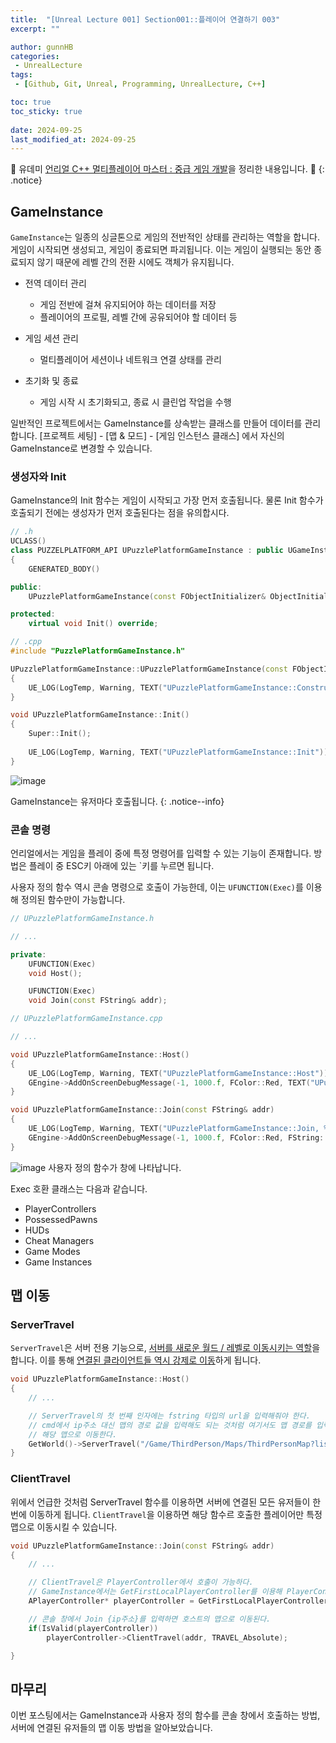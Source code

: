 ```yaml
---
title:  "[Unreal Lecture 001] Section001::플레이어 연결하기 003"
excerpt: ""

author: gunnHB
categories: 
 - UnrealLecture
tags: 
 - [Github, Git, Unreal, Programming, UnrealLecture, C++]

toc: true
toc_sticky: true
 
date: 2024-09-25
last_modified_at: 2024-09-25
---
```


🔔 유데미 [언리얼 C++ 멀티플레이어 마스터 : 중급 게임 개발](https://www.udemy.com/course/best-unreal-c/?couponCode=ST22MT92324B)을 정리한 내용입니다. 🔔
{: .notice}

## GameInstance
`GameInstance`는 일종의 싱글톤으로 게임의 전반적인 상태를 관리하는 역할을 합니다. 게임이 시작되면 생성되고, 게임이 종료되면 파괴됩니다.
이는 게임이 실행되는 동안 종료되지 않기 때문에 레벨 간의 전환 시에도 객체가 유지됩니다.

- 전역 데이터 관리
    - 게임 전반에 걸쳐 유지되어야 하는 데이터를 저장 
    - 플레이어의 프로필, 레벨 간에 공유되어야 할 데이터 등

- 게임 세션 관리
    - 멀티플레이어 세션이나 네트워크 연결 상태를 관리
    
- 초기화 및 종료
    - 게임 시작 시 초기화되고, 종료 시 클린업 작업을 수행

일반적인 프로젝트에서는 GameInstance를 상속받는 클래스를 만들어 데이터를 관리합니다. [프로젝트 세팅] - [맵 & 모드] - [게임 인스턴스 클래스] 에서 자신의 GameInstance로 변경할 수 있습니다.

### 생성자와 Init
GameInstance의 Init 함수는 게임이 시작되고 가장 먼저 호출됩니다. 물론 Init 함수가 호출되기 전에는 생성자가 먼저 호출된다는 점을 유의합시다.

```c++
// .h
UCLASS()
class PUZZELPLATFORM_API UPuzzlePlatformGameInstance : public UGameInstance
{
	GENERATED_BODY()

public:
	UPuzzlePlatformGameInstance(const FObjectInitializer& ObjectInitializer);

protected:
	virtual void Init() override;
```

```c++
// .cpp
#include "PuzzlePlatformGameInstance.h"

UPuzzlePlatformGameInstance::UPuzzlePlatformGameInstance(const FObjectInitializer& ObjectInitializer)
{
	UE_LOG(LogTemp, Warning, TEXT("UPuzzlePlatformGameInstance::Constructor"));
}

void UPuzzlePlatformGameInstance::Init()
{
	Super::Init();
	
	UE_LOG(LogTemp, Warning, TEXT("UPuzzlePlatformGameInstance::Init"));
}
```

![image](https://github.com/user-attachments/assets/da7e0bb0-302f-4f55-b31d-43731440f3ef)

GameInstance는 유저마다 호출됩니다.
{: .notice--info}

### 콘솔 명령
언리얼에서는 게임을 플레이 중에 특정 명령어를 입력할 수 있는 기능이 존재합니다. 방법은 플레이 중 ESC키 아래에 있는 `키를 누르면 됩니다. 

사용자 정의 함수 역시 콘솔 명령으로 호출이 가능한데, 이는 `UFUNCTION(Exec)`를 이용해 정의된 함수만이 가능합니다.

```c++
// UPuzzlePlatformGameInstance.h

// ...

private:
	UFUNCTION(Exec)
	void Host();

	UFUNCTION(Exec)
	void Join(const FString& addr);
```

```c++
// UPuzzlePlatformGameInstance.cpp

// ...

void UPuzzlePlatformGameInstance::Host()
{
	UE_LOG(LogTemp, Warning, TEXT("UPuzzlePlatformGameInstance::Host"));
	GEngine->AddOnScreenDebugMessage(-1, 1000.f, FColor::Red, TEXT("UPuzzlePlatformGameInstance::Host"));
}

void UPuzzlePlatformGameInstance::Join(const FString& addr)
{
	UE_LOG(LogTemp, Warning, TEXT("UPuzzlePlatformGameInstance::Join, %s"), *addr);
	GEngine->AddOnScreenDebugMessage(-1, 1000.f, FColor::Red, FString::Printf(TEXT("UPuzzlePlatformGameInstance::Join, %s"), *addr));
}
```

![image](https://github.com/user-attachments/assets/541d7797-9ff7-478c-822b-36802f121061)
사용자 정의 함수가 창에 나타납니다.

Exec 호환 클래스는 다음과 같습니다.
- PlayerControllers
- PossessedPawns
- HUDs
- Cheat Managers
- Game Modes
- Game Instances

## 맵 이동
### ServerTravel
`ServerTravel`은 서버 전용 기능으로, <u>서버를 새로운 월드 / 레벨로 이동시키는 역할</u>을 합니다. 이를 통해 <u>연결된 클라이언트들 역시 강제로 이동</u>하게 됩니다.

```c++
void UPuzzlePlatformGameInstance::Host()
{
	// ...

	// ServerTravel의 첫 번째 인자에는 fstring 타입의 url을 입력해줘야 한다.
	// cmd에서 ip주소 대신 맵의 경로 값을 입력해도 되는 것처럼 여기서도 맵 경로를 입력하면
	// 해당 맵으로 이동한다.
	GetWorld()->ServerTravel("/Game/ThirdPerson/Maps/ThirdPersonMap?listen");
}
```

### ClientTravel
위에서 언급한 것처럼 ServerTravel 함수를 이용하면 서버에 연결된 모든 유저들이 한번에 이동하게 됩니다. `ClientTravel`을 이용하면 해당 함수르 호출한 플레이어만 특정 맵으로 이동시킬 수 있습니다.

```c++
void UPuzzlePlatformGameInstance::Join(const FString& addr)
{
	// ...

	// ClientTravel은 PlayerController에서 호출이 가능하다.
	// GameInstance에서는 GetFirstLocalPlayerController를 이용해 PlayerController를 얻어올 수 있다.
	APlayerController* playerController = GetFirstLocalPlayerController();

	// 콘솔 창에서 Join {ip주소}를 입력하면 호스트의 맵으로 이동된다.
	if(IsValid(playerController))
		playerController->ClientTravel(addr, TRAVEL_Absolute);

}
```

## 마무리
이번 포스팅에서는 GameInstance과 사용자 정의 함수를 콘솔 창에서 호출하는 방법, 서버에 연결된 유저들의 맵 이동 방법을 알아보았습니다.